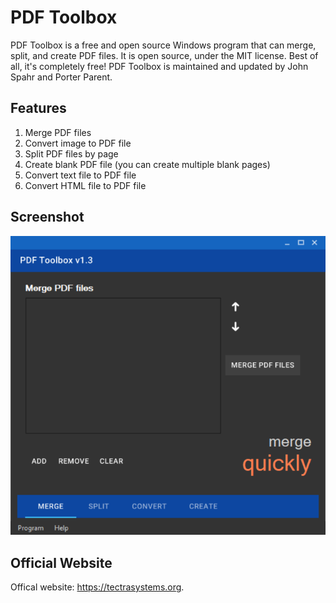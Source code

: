# PDF Toolbox
PDF Toolbox is a free and open source Windows program that can merge, split, and create PDF files. It is open source, under the MIT license. Best of all, it's completely free! PDF Toolbox is maintained and updated by John Spahr and Porter Parent.

## Features
1. Merge PDF files
2. Convert image to PDF file
3. Split PDF files by page
4. Create blank PDF file (you can create multiple blank pages)
5. Convert text file to PDF file
6. Convert HTML file to PDF file

## Screenshot
![Screenshot](https://github.com/JohnSpahr/PDFToolbox/blob/master/pdf%20toolbox%20screenshot.PNG?raw=true)

## Official Website
Offical website: https://tectrasystems.org.
